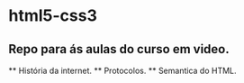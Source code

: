 # html5-css3
## Repo para ás aulas do curso em video.
** História da internet.
** Protocolos.
** Semantica do HTML.

